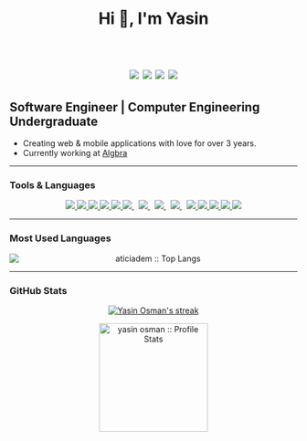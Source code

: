 <h1 align="center">Hi 👋, I'm Yasin <br /><br /> 
 

[![](https://img.shields.io/badge/twitter-%231DA1F2.svg?&style=for-the-badge&logo=twitter&logoColor=white)](https://twitter.com/yasinosman_)
[![](https://img.shields.io/badge/youtube-%23E4405F.svg?&style=for-the-badge&logo=youtube&logoColor=white)](https://www.youtube.com/channel/UC-l14n2s7E13ScCWdTjvQCA)
[![](https://img.shields.io/badge/linkedin-%230077B5.svg?&style=for-the-badge&logo=linkedin&logoColor=white)](https://www.linkedin.com/in/yasinosman/)
[![](https://img.shields.io/badge/gmail-%23E4405F.svg?&style=for-the-badge&logo=gmail&logoColor=white)](mailto:yasinosman10@gmail.com)
</h1>


## Software Engineer | Computer Engineering Undergraduate

-   Creating web & mobile applications with love for over 3 years.
-   Currently working at  [Algbra](https://www.algbra.com)
---

### Tools & Languages

<p align="center"> 
    <a href="https://reactjs.org/" target="_blank"> <img src="https://img.icons8.com/color/48/000000/react-native.png"/> </a>
    <a href="https://developer.mozilla.org/en-US/docs/Web/JavaScript" target="_blank"> <img src="https://img.icons8.com/color/48/000000/javascript.png"/> </a> 
    <a href="https://www.typescriptlang.org" target="_blank"> <img src="https://img.icons8.com/color/48/000000/typescript.png"/> </a> 
    <a href="https://www.w3.org/html/" target="_blank"> <img src="https://img.icons8.com/color/48/000000/html-5.png"/> </a> 
    <a href="https://www.w3schools.com/css/" target="_blank"> <img src="https://img.icons8.com/color/48/000000/css3.png"/> </a> 
    <a style="padding-right:8px;" href="https://nodejs.org" target="_blank"> <img src="https://img.icons8.com/color/48/000000/nodejs.png"/> </a> 
    <a style="padding-right:8px;" href="https://www.mysql.com/" target="_blank"> <img src="https://img.icons8.com/fluent/50/000000/mysql-logo.png"/> </a>
    <a style="padding-right:8px;" href="https://www.postgresql.org/" target="_blank"> <img src="https://img.icons8.com/color/48/000000/postgreesql.png"/> </a>
    <a style="padding-right:8px;" href="https://www.postgresql.org/" target="_blank"> <img src="https://img.icons8.com/color/48/000000/mongodb.png"/> </a>
    <a href="https://git-scm.com/" target="_blank"> <img src="https://img.icons8.com/color/48/000000/git.png"/> </a>
    <a href="https://www.github.com" target="_blank"> <img src="https://img.icons8.com/ios-glyphs/48/000000/github.png"/> </a>
    <a href="https://developer.apple.com/xcode/swiftui/" target="_blank"> <img src="https://img.icons8.com/color/48/000000/swift.png"/> </a>
    <a href="https://www.docker.com" target="_blank"> <img src="https://img.icons8.com/color/48/000000/docker.png"/> </a>
    <a href="https://www.linux.org" target="_blank"> <img src="https://img.icons8.com/color/48/000000/linux.png"/> </a>
</p>

---

### Most Used Languages

<p align="center">
<img  src="https://github-readme-stats.vercel.app/api/top-langs/?username=yasinosman&langs_count=10" alt="aticiadem :: Top Langs" style="display:block;" />
</p>

---

### GitHub Stats

<p align="center">
    <a href="https://github.com/yasinosman/github-readme-streak-stats">
        <img title="🔥 Get streak stats for your profile at git.io/streak-stats" alt="Yasin Osman's streak" src="https://github-readme-streak-stats.herokuapp.com/?user=yasinosman&theme=black-ice&hide_border=true&stroke=0000&background=060A0CD0"/>
    </a>
</p>

<p align="center">
<img  src="https://github-readme-stats.vercel.app/api?username=yasinosman&show_icons=true" alt="yasin osman :: Profile Stats" style="height:190px; display:block;" />
</p>


